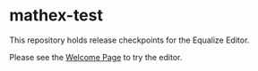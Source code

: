 # mathex-test
This repository holds release checkpoints for the Equalize Editor.

Please see the [Welcome Page](https://lakepinesbraille.github.io/mathex-test/) to try the editor.
